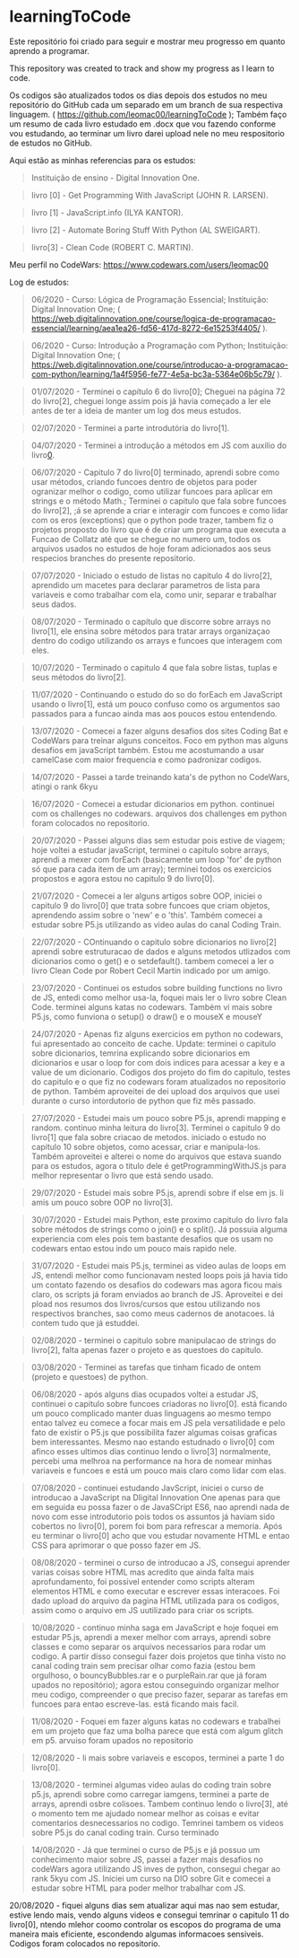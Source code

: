 # learningToCode
Este repositório foi criado para seguir e mostrar meu progresso em quanto aprendo a programar.

This repository was created to track and show my progress as I learn to code.



Os codigos são atualizados todos os dias depois dos estudos no meu repositório do GitHub cada um separado em um branch de sua respectiva linguagem. ( https://github.com/leomac00/learningToCode );
Também faço um resumo de cada livro estudado em .docx que vou fazendo conforme vou estudando, ao terminar um livro darei upload nele no meu respositorio de estudos no GitHub.



Aqui estão as minhas referencias para os estudos:
  >Instituição de ensino - Digital Innovation One.

  >livro [0] - Get Programming With JavaScript (JOHN R. LARSEN).

  >livro [1] - JavaScript.info (ILYA KANTOR).

  >livro [2] - Automate Boring Stuff With Python (AL SWEIGART).
  
  >livro[3] - Clean Code (ROBERT C. MARTIN).
  
  
  Meu perfil no CodeWars: https://www.codewars.com/users/leomac00 
  
  

Log de estudos:
  >06/2020 - Curso: Lógica de Programação Essencial; Instituição: Digital Innovation One; ( https://web.digitalinnovation.one/course/logica-de-programacao-essencial/learning/aea1ea26-fd56-417d-8272-6e15253f4405/ ).

  >06/2020 - Curso: Introdução a Programação com Python; Instituição: Digital Innovation One; ( https://web.digitalinnovation.one/course/introducao-a-programacao-com-python/learning/1a4f5956-fe77-4e5a-bc3a-5364e06b5c79/ ).

  >01/07/2020 - Terminei o capítulo 6 do livro[0]; Cheguei na página 72 do livro[2], cheguei longe assim pois já havia começado a ler ele antes de ter a ideia de manter um log dos meus estudos. 

  >02/07/2020 - Terminei a parte introdutória do livro[1].
  
  >04/07/2020 - Terminei a introdução a métodos em JS com auxilio do livro[0](p.93).
  
  >06/07/2020 - Capitulo 7 do livro[0] terminado, aprendi sobre como usar métodos, criando funcoes dentro de objetos para poder ogranizar melhor o codigo, como utilizar funcoes para aplicar em strings e o método Math.; Terminei o capitulo que fala sobre funcoes do livro[2], ;á se aprende a criar e interagir com funcoes e como lidar com os eros (exceptions) que o python pode trazer, tambem fiz o projetos proposto do livro que é de criar um programa que executa a Funcao de Collatz até que se chegue no numero um, todos os arquivos usados no estudos de hoje foram adicionados aos seus respecios branches do presente repositorio.
  
  >07/07/2020 - Iniciado o estudo de listas no capitulo 4 do livro[2], aprendido um macetes para declarar parametros de lista para variaveis e como trabalhar com ela, como unir, separar e trabalhar seus dados.
  
  >08/07/2020 - Terminado o capítulo que discorre sobre arrays no livro[1], ele ensina sobre métodos para tratar arrays organizaçao dentro do codigo utilizando os arrays e funcoes que interagem com eles.
  
  >10/07/2020 - Terminado o capitulo 4 que fala sobre listas, tuplas e seus métodos do livro[2].
  
  >11/07/2020 - Continuando o estudo do so do forEach em JavaScript usando o livro[1], está um pouco confuso como os argumentos sao passados para a funcao ainda mas aos poucos estou entendendo.
  
  >13/07/2020 - Comecei a fazer alguns desafios dos sites Coding Bat e CodeWars para treinar alguns conceitos. Foco em python mas alguns desafios em javaScript também. Estou me acostumando a usar camelCase com maior frequencia e como padronizar codigos.
  
  >14/07/2020 - Passei a tarde treinando kata's de python no CodeWars, atingi o rank 6kyu
  
  >16/07/2020 - Comecei a estudar dicionarios em python. continuei com os challenges no codewars. arquivos dos challenges em python foram colocados no repositorio.
  
  >20/07/2020 - Passei alguns dias sem estudar pois estive de viagem; hoje voltei a estudar javaScript, terminei o capitulo sobre arrays, aprendi a mexer com forEach (basicamente um loop 'for' de python só que para cada item de um array); terminei todos os exercicios propostos e agora estou no capitulo 9 do livro[0].
  
  >21/07/2020 - Comecei a ler alguns artigos sobre OOP, iniciei o capitulo 9 do livro[0] que trata sobre funcoes que criam objetos, aprendendo assim sobre o 'new' e o 'this'. Também comecei a estudar sobre P5.js utilizando as video aulas do canal Coding Train.
  
  >22/07/2020 - COntinuando o capitulo sobre dicionarios no livro[2] aprendi sobre estruturacao de dados e alguns metodos utlizados com dicionarios como o get() e o setdefault(). tambem comecei a ler o livro Clean Code por Robert Cecil Martin indicado por um amigo.

>23/07/2020 - Continuei os estudos sobre building functions no livro de JS, entedi como melhor usa-la, foquei mais ler o livro sobre Clean Code. terminei alguns katas no codewars.
Também vi mais sobre P5.js, como funviona o setup() o draw() e o mouseX e mouseY

>24/07/2020 - Apenas fiz alguns exercicios em python no codewars, fui apresentado ao conceito de cache. Update: terminei o capitulo sobre dicionarios, temrina explicando sobre dicionarios em dicionarios e usar o loop for com dois indices para acessar a key e a value de um dicionario. Codigos dos projeto do fim do capitulo, testes do capitulo e o que fiz no codewars foram atualizados no repositorio de python. Também aproveitei de dei upload dos arquivos que usei durante o curso intordutorio de python que fiz mês passado.

>27/07/2020 - Estudei mais um pouco sobre P5.js, aprendi mapping e random. continuo minha leitura do livro[3]. Terminei o capitulo 9 do livro[1] que fala sobre criacao de metodos. iniciado o estudo no capitulo 10 sobre objetos, como acessar, criar e manipula-los. Também aproveitei e alterei o nome do arquivos que estava suando para os estudos, agora o titulo dele é getProgrammingWithJS.js para melhor representar o livro que está sendo usado.

>29/07/2020 - Estudei mais sobre P5.js, aprendi sobre if else em js. li amis um pouco sobre OOP no livro[3].

>30/07/2020 - Estudei mais Python, este proximo capitulo do livro fala sobre métodos de strings como o join() e o split(). Já possuia alguma experiencia com eles pois tem bastante desafios que os usam no codewars entao estou indo um pouco mais rapido nele.

>31/07/2020 - Estudei mais P5.js, terminei as video aulas de loops em JS, entendi melhor como funcionavam nested loops pois já havia tido um contato fazendo os desafios do codewars mas agora ficou mais claro, os scripts já foram enviados ao branch de JS. Aproveitei e dei pload nos resumos dos livros/cursos que estou utilizando nos respectivos branches, sao como meus cadernos de anotacoes. lá contem tudo que já estuddei.

>02/08/2020 - terminei o capitulo sobre manipulacao de strings do livro[2], falta apenas fazer o projeto e as questoes do capitulo.

>03/08/2020 - Terminei as tarefas que tinham ficado de ontem (projeto e questoes) de python.

>06/08/2020 - após alguns dias ocupados voltei a estudar JS, continuei o capitulo sobre funcoes criadoras no livro[0]. está ficando um pouco complicado manter duas linguagens ao mesmo tempo entao talvez eu comece a focar mais em JS pela versatilidade e pelo fato de existir o P5.js que possibilita fazer algumas coisas graficas bem interessantes. Mesmo nao estando estudnado o livro[0] com afinco esses ultimos dias continuo lendo o livro[3] normalmente, percebi uma melhroa na performance na hora de nomear minhas variaveis e funcoes e está um pouco mais claro como lidar com elas.

>07/08/2020 - continuei estudando JavScript, iniciei o curso de introducao a JavaScript na DIigital Innovation One apenas para que em seguida eu possa fazer o de JavaSCript ES6, nao aprendi nada de novo com esse introdutorio pois todos os assuntos já haviam sido cobertos no livro[0], porem foi bom para refrescar a memoria. Após eu terminar o livro[0] acho que vou estudar novamente HTML e entao CSS para aprimorar o que posso fazer em JS.

>08/08/2020 - terminei o curso de introducao a JS, consegui aprender varias coisas sobre HTML mas acredito que ainda falta mais aprofundamento, foi possivel entender como scripts alteram elementos HTML e como executar e escrever essas interacoes. Foi dado upload do arquivo da pagina HTML utilizada para os codigos, assim como o arquivo em JS uutilizado para criar os scripts.

>10/08/2020 - continuo minha saga em JavaScript e hoje foquei em estudar P5.js, aprendi a mexer melhor com arrays, aprendi sobre classes e como separar os arquivos necessarios para rodar um codigo. A partir disso consegui fazer dois projetos que tinha visto no canal coding train sem precisar olhar como fazia (estou bem orgulhoso, o bouncyBubbles.rar e o purpleRain.rar que já foram upados no repositório); agora estou conseguindo organizar melhor meu codigo, compreender o que preciso fazer, separar as tarefas em funcoes para entao escreve-las. está ficando mais facil.

>11/08/2020 - Foquei em fazer alguns katas no codewars e trabalhei em um projeto que faz uma bolha parece que está com algum glitch em p5. arvuiso foram upados no repositorio

>12/08/2020 - li mais sobre variaveis e escopos, terminei a parte 1 do livro[0].

>13/08/2020 - terminei algumas video aulas do coding train sobre p5.js, aprendi sobre como carregar iamgens, terminei a parte de arrays, aprendi osbre colisoes. Tambem continuo lendo o livro[3], até o momento tem me ajudado nomear melhor as coisas e evitar comentarios desnecessarios no codigo. Temrinei tambem os videos sobre P5.js do canal coding train. Curso terminado

>14/08/2020 - Já que terminei o curso de P5.js e já possuo um conhecimento maior sobre JS, passei a fazer mais desafios no codeWars agora utilizando JS inves de python, consegui chegar ao rank 5kyu com JS. Iniciei um curso na DIO sobre Git e comecei a estudar sobre HTML para poder melhor trabalhar com JS.

20/08/2020 - fiquei alguns dias sem atualizar aqui mas nao sem estudar, estive lendo mais, vendo alguns videos e consegui temrinar o capitulo 11 do livro[0], ntendo mlehor coomo controlar os escopos do programa de uma maneira mais eficiente, escondendo algumas informacoes sensiveis. Codigos foram colocados no repositorio.
